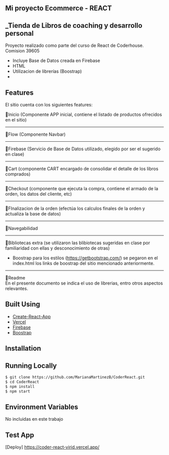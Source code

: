 ## Mi proyecto Ecommerce - REACT
## _Tienda de Libros de coaching y desarrollo personal



Proyecto realizado como parte del curso de React de Coderhouse. Comision 39605

- Incluye Base de Datos creada en Firebase
- HTML 
- Utilizacion de librerías (Boostrap)
- 


## Features

El sitio cuenta con los siguientes features:

🔘Inicio (Componente APP inicial, contiene el listado de productos ofrecidos en el sitio)

-------------------------------------------------



🔘Flow  (Componente Navbar)

-------------------------------------------------



🔘Firebase  (Servicio de Base de Datos utilizado, elegido por ser el sugerido en clase)



-------------------------------------------------



🔘Cart  (componente CART encargado de consolidar el detalle de los libros  comprados)

-------------------------------------------------



🔘Checkout (componente que ejecuta la compra, contiene el armado de la orden, los datos del cliente, etc)

-------------------------------------------------



🔘FInalizacion de la orden  (efectúa los calculos finales de la orden y actualiza la base de datos)



-------------------------------------------------



🔘Navegabilidad 

-------------------------------------------------



🔘Bibliotecas extra (se utilizaron las blibiotecas sugeridas en clase por familiaridad con ellas y desconocimiento de otras)

- Boostrap para los estilos (https://getbootstrap.com/) se pegaron en el index.html los links de boostrap del sitio mencionado anteriormente.



-------------------------------------------------



🔘Readme  
En el presente documento se indica el uso de librerias, entro otros aspectos relevantes.



## Built Using


- [Create-React-App](https://create-react-app.dev/)
- [Vercel](https://vercel.com)
- [Firebase](https://firebase.com)
- [Boostrap](https://getbootstrap.com/)




## Installation
## Running Locally

```bash
$ git clone https://github.com/MarianaMartinezB/CoderReact.git
$ cd CoderReact
$ npm install
$ npm start
```
## Environment Variables

No incluidas en este trabajo

## Test App 

[Deploy] https://coder-react-virid.vercel.app/
